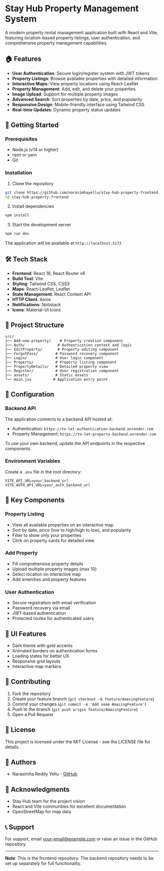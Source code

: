# Stay Hub Property Management System

A modern property rental management application built with React and Vite, featuring location-based property listings, user authentication, and comprehensive property management capabilities.

## 🏠 Features

- **User Authentication**: Secure login/register system with JWT tokens
- **Property Listings**: Browse available properties with detailed information
- **Interactive Maps**: View property locations using React-Leaflet
- **Property Management**: Add, edit, and delete your properties
- **Image Upload**: Support for multiple property images
- **Advanced Search**: Sort properties by date, price, and popularity
- **Responsive Design**: Mobile-friendly interface using Tailwind CSS
- **Real-time Updates**: Dynamic property status updates

## 🚀 Getting Started

### Prerequisites

- Node.js (v14 or higher)
- npm or yarn
- Git

### Installation

1. Clone the repository
```bash
git clone https://github.com/narasimhayellu/stay-hub-property-frontend.git
cd stay-hub-property-frontend
```

2. Install dependencies
```bash
npm install
```

3. Start the development server
```bash
npm run dev
```

The application will be available at `http://localhost:5173`

## 🛠️ Tech Stack

- **Frontend**: React 18, React Router v6
- **Build Tool**: Vite
- **Styling**: Tailwind CSS, CSS3
- **Maps**: React-Leaflet, Leaflet
- **State Management**: React Context API
- **HTTP Client**: Axios
- **Notifications**: Notistack
- **Icons**: Material-UI Icons

## 📁 Project Structure

```
src/
├── Add-new-property/    # Property creation component
├── Auth/               # Authentication context and logic
├── EditProperty/       # Property editing component
├── ForgotPass/        # Password recovery component
├── Login/             # User login component
├── Property/          # Property listing component
├── PropertyDetails/   # Detailed property view
├── Register/          # User registration component
├── assets/            # Static assets
└── main.jsx          # Application entry point
```

## 🔧 Configuration

### Backend API

The application connects to a backend API hosted at:
- Authentication: `https://to-let-authentication-backend.onrender.com`
- Property Management: `https://to-let-property-backend.onrender.com`

To use your own backend, update the API endpoints in the respective components.

### Environment Variables

Create a `.env` file in the root directory:

```env
VITE_API_URL=your_backend_url
VITE_AUTH_API_URL=your_auth_backend_url
```

## 📱 Key Components

### Property Listing
- View all available properties on an interactive map
- Sort by date, price (low to high/high to low), and popularity
- Filter to show only your properties
- Click on property cards for detailed view

### Add Property
- Fill comprehensive property details
- Upload multiple property images (max 10)
- Select location on interactive map
- Add amenities and property features

### User Authentication
- Secure registration with email verification
- Password recovery via email
- JWT-based authentication
- Protected routes for authenticated users

## 🎨 UI Features

- Dark theme with gold accents
- Animated borders on authentication forms
- Loading states for better UX
- Responsive grid layouts
- Interactive map markers

## 🤝 Contributing

1. Fork the repository
2. Create your feature branch (`git checkout -b feature/AmazingFeature`)
3. Commit your changes (`git commit -m 'Add some AmazingFeature'`)
4. Push to the branch (`git push origin feature/AmazingFeature`)
5. Open a Pull Request

## 📄 License

This project is licensed under the MIT License - see the LICENSE file for details.

## 👥 Authors

- Narasimha Reddy Yellu - [GitHub](https://github.com/narasimhayellu)

## 🙏 Acknowledgments

- Stay Hub team for the project vision
- React and Vite communities for excellent documentation
- OpenStreetMap for map data

## 📞 Support

For support, email your-email@example.com or raise an issue in the GitHub repository.

---

**Note**: This is the frontend repository. The backend repository needs to be set up separately for full functionality.